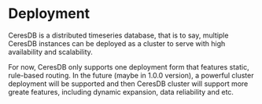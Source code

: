 # Deployment
CeresDB is a distributed timeseries database, that is to say, multiple CeresDB instances can be deployed as a cluster to serve with high availability and scalability.

For now, CeresDB only supports one deployment form that features static, rule-based routing. In the future (maybe in 1.0.0 version), a powerful cluster deployment will be supported and then CeresDB cluster will support more greate features, including dynamic expansion, data reliability and etc.
